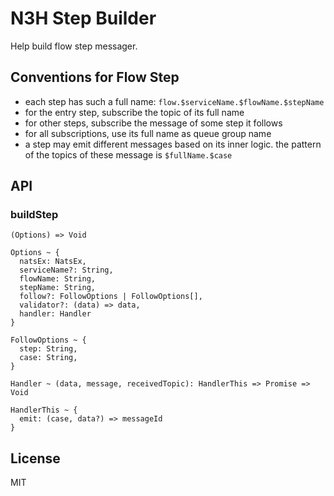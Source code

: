 # N3H Step Builder

Help build flow step messager.

## Conventions for Flow Step

- each step has such a full name: `flow.$serviceName.$flowName.$stepName`
- for the entry step, subscribe the topic of its full name
- for other steps, subscribe the message of some step it follows
- for all subscriptions, use its full name as queue group name
- a step may emit different messages based on its inner logic. the pattern of the topics of these message is `$fullName.$case`

## API

### buildStep

```
(Options) => Void

Options ~ {
  natsEx: NatsEx,
  serviceName?: String,
  flowName: String,
  stepName: String,
  follow?: FollowOptions | FollowOptions[],
  validator?: (data) => data,
  handler: Handler
}

FollowOptions ~ {
  step: String,
  case: String,
}

Handler ~ (data, message, receivedTopic): HandlerThis => Promise => Void

HandlerThis ~ {
  emit: (case, data?) => messageId
}
```

## License

MIT